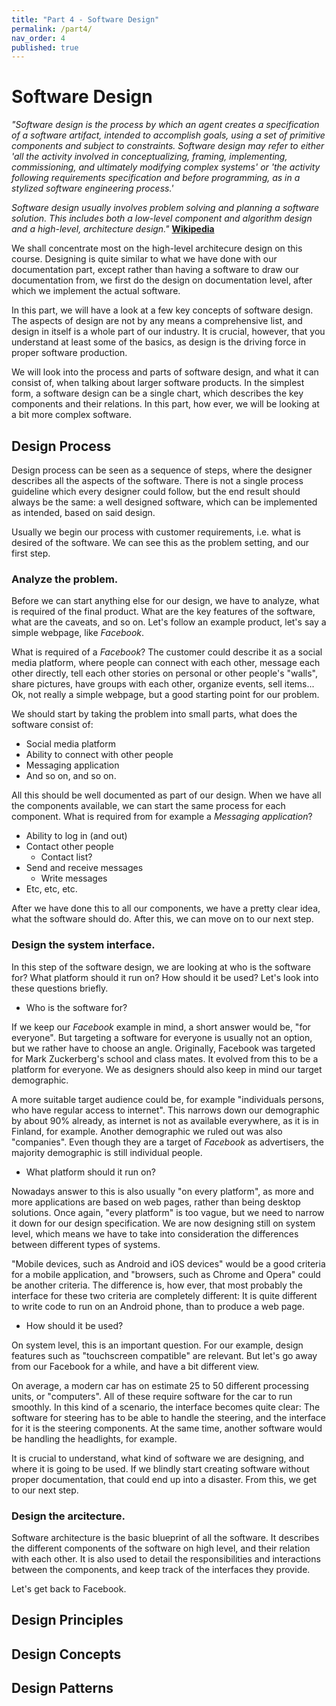 ```yaml
---
title: "Part 4 - Software Design"
permalink: /part4/
nav_order: 4
published: true
---
```


# Software Design

*"Software design is the process by which an agent creates a specification of a software artifact, intended to accomplish goals, using a set of primitive components and subject to constraints. Software design may refer to either 'all the activity involved in conceptualizing, framing, implementing, commissioning, and ultimately modifying complex systems' or 'the activity following requirements specification and before programming, as in a stylized software engineering process.'*

*Software design usually involves problem solving and planning a software solution. This includes both a low-level component and algorithm design and a high-level, architecture design."* [**Wikipedia**](https://en.wikipedia.org/wiki/Software_design)

We shall concentrate most on the high-level architecure design on this course. Designing is quite similar to what we have done with our documentation part, except rather than having a software to draw our documentation from, we first do the design on documentation level, after which we implement the actual software.

In this part, we will have a look at a few key concepts of software design. The aspects of design are not by any means a comprehensive list, and design in itself is a whole part of our industry. It is crucial, however, that you understand at least some of the basics, as design is the driving force in proper software production.

We will look into the process and parts of software design, and what it can consist of, when talking about larger software products. In the simplest form, a software design can be a single chart, which describes the key components and their relations. In this part, how ever, we will be looking at a bit more complex software.

## Design Process

Design process can be seen as a sequence of steps, where the designer describes all the aspects of the software. There is not a single process guideline which every designer could follow, but the end result should always be the same: a well designed software, which can be implemented as intended, based on said design.

Usually we begin our process with customer requirements, i.e. what is desired of the software. We can see this as the problem setting, and our first step.

### Analyze the problem.

Before we can start anything else for our design, we have to analyze, what is required of the final product. What are the key features of the software, what are the caveats, and so on. Let's follow an example product, let's say a simple webpage, like *Facebook*.

What is required of a *Facebook*? The customer could describe it as a social media platform, where people can connect with each other, message each other directly, tell each other stories on personal or other people's "walls", share pictures, have groups with each other, organize events, sell items... Ok, not really a simple webpage, but a good starting point for our problem.

We should start by taking the problem into small parts, what does the software consist of:
* Social media platform
* Ability to connect with other people
* Messaging application
* And so on, and so on.

All this should be well documented as part of our design. When we have all the components available, we can start the same process for each component. What is required from for example a *Messaging application*?

* Ability to log in (and out)
* Contact other people
  * Contact list?
* Send and receive messages
  * Write messages
* Etc, etc, etc.

After we have done this to all our components, we have a pretty clear idea, what the software should do. After this, we can move on to our next step.

### Design the system interface.

In this step of the software design, we are looking at who is the software for? What platform should it run on? How should it be used? Let's look into these questions briefly.

* Who is the software for?

If we keep our *Facebook* example in mind, a short answer would be, "for everyone". But targeting a software for everyone is usually not an option, but we rather have to choose an angle. Originally, Facebook was targeted for Mark Zuckerberg's school and class mates. It evolved from this to be a platform for everyone. We as designers should also keep in mind our target demographic. 

A more suitable target audience could be, for example "individuals persons, who have regular access to internet". This narrows down our demographic by about 90% already, as internet is not as available everywhere, as it is in Finland, for example. Another demographic we ruled out was also "companies". Even though they are a target of *Facebook* as advertisers, the majority demographic is still individual people.

* What platform should it run on?

Nowadays answer to this is also usually "on every platform", as more and more applications are based on web pages, rather than being desktop solutions. Once again, "every platform" is too vague, but we need to narrow it down for our design specification. We are now designing still on system level, which means we have to take into consideration the differences between different types of systems.

"Mobile devices, such as Android and iOS devices" would be a good criteria for a mobile application, and "browsers, such as Chrome and Opera" could be another criteria. The difference is, how ever, that most probably the interface for these two criteria are completely different: It is quite different to write code to run on an Android phone, than to produce a web page.

* How should it be used?

On system level, this is an important question. For our example, design features such as "touchscreen compatible" are relevant. But let's go away from our Facebook for a while, and have a bit different view.

On average, a modern car has on estimate 25 to 50 different processing units, or "computers". All of these require software for the car to run smoothly. In this kind of a scenario, the interface becomes quite clear: The software for steering has to be able to handle the steering, and the interface for it is the steering components. At the same time, another software would be handling the headlights, for example.

It is crucial to understand, what kind of software we are designing, and where it is going to be used. If we blindly start creating software without proper documentation, that could end up into a disaster. From this, we get to our next step.

### Design the arcitecture.

Software architecture is the basic blueprint of all the software. It describes the different components of the software on high level, and their relation with each other. It is also used to detail the responsibilities and interactions between the components, and keep track of the interfaces they provide.

Let's get back to Facebook.

## Design Principles

## Design Concepts

## Design Patterns


